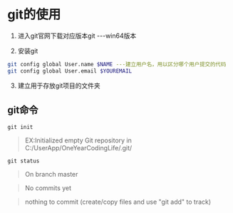 #   git的使用

1. 进入git官网下载对应版本git ---win64版本

2. 安装git
```bash
git config global User.name $NAME ---建立用户名，用以区分哪个用户提交的代码
git config global User.email $YOUREMAIL
```
3. 建立用于存放git项目的文件夹
##  git命令

 ```shell
 git init
 ```
>EX:Initialized empty Git repository in C:/UserApp/OneYearCodingLife/.git/

```shell
git status
```
>On branch master

>No commits yet

>nothing to commit (create/copy files and use "git add" to track)
```bash

```

